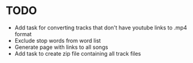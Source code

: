 # TODO

- Add task for converting tracks that don't have youtube links to .mp4 format
- Exclude stop words from word list
- Generate page with links to all songs
- Add task to create zip file containing all track files
